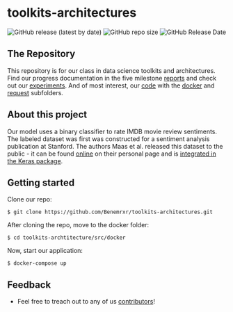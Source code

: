 # toolkits-architectures

![GitHub release (latest by date)](https://img.shields.io/github/v/release/Benemrxr/toolkits-architectures) ![GitHub repo size](https://img.shields.io/github/repo-size/Benemrxr/toolkits-architectures) ![GitHub Release Date](https://img.shields.io/github/release-date/Benemrxr/toolkits-architectures)

## The Repository 

This repository is for our class in data science toolkits and architectures. Find our progress documentation in the five milestone [reports](https://github.com/Benemrxr/toolkits-architectures/tree/master/reports) and check out our [experiments](https://github.com/Benemrxr/toolkits-architectures/tree/master/experiments). And of most interest, our [code](https://github.com/Benemrxr/toolkits-architectures/tree/master/src) with the [docker](https://github.com/Benemrxr/toolkits-architectures/tree/master/src/docker) and [request](https://github.com/Benemrxr/toolkits-architectures/tree/master/src/request) subfolders.

## About this project

Our model uses a binary classifier to rate IMDB movie review sentiments. The labeled dataset was first was constructed for a sentiment analysis publication at Stanford. The authors Maas et al. released this dataset to the public - it can be found [online](https://ai.stanford.edu/~amaas/data/sentiment/) on their personal page and is [integrated in the Keras package](https://keras.io/api/datasets/imdb/).

## Getting started

Clone our repo:
```
$ git clone https://github.com/Benemrxr/toolkits-architectures.git
```
After cloning the repo, move to the docker folder:
```
$ cd toolkits-archtitecture/src/docker
```
Now, start our application:
```
$ docker-compose up
```

## Feedback

* Feel free to treach out to any of us [contributors](https://github.com/Benemrxr/toolkits-architectures/graphs/contributors)!
